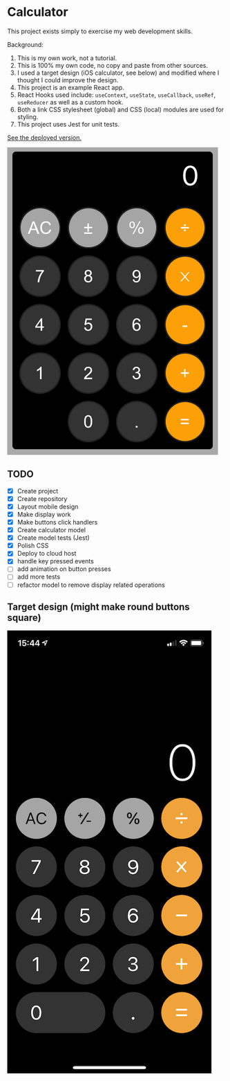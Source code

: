 # Calculator

This project exists simply to exercise my web development skills.

Background:
1. This is my own work, not a tutorial.
2. This is 100% my own code, no copy and paste from other sources.
3. I used a target design (iOS calculator, see below) and modified where I thought I could improve the design.
4. This project is an example React app.
5. React Hooks used include: `useContext`, `useState`, `useCallback`, `useRef`, `useReducer` as well as a custom hook.
6. Both a link CSS stylesheet (global) and CSS (local) modules are used for styling.
7. This project uses Jest for unit tests.

[See the deployed version.](https://calc.curtisbridges.com/)

![mobile screenshot](/.github/images/deployed.png?raw=true "Calculator screenshot")

## TODO

- [x] Create project
- [x] Create repository
- [x] Layout mobile design
- [x] Make display work
- [x] Make buttons click handlers
- [x] Create calculator model
- [x] Create model tests (Jest)
- [x] Polish CSS
- [x] Deploy to cloud host
- [x] handle key pressed events
- [ ] add animation on button presses
- [ ] add more tests
- [ ] refactor model to remove display related operations

## Target design (might make round buttons square)
![mobile screenshot](/.github/images/target.jpg?raw=true "target calculator screenshot")
